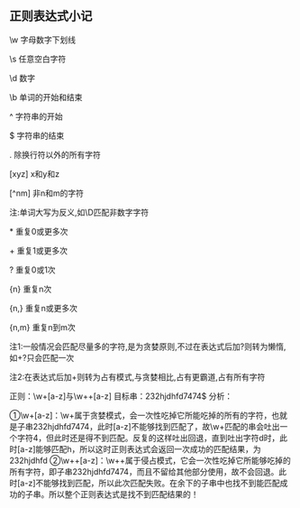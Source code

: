 ##  正则表达式小记  
\w		字母数字下划线

\s		任意空白字符

\d		数字

\b		单词的开始和结束

^		字符串的开始

$		字符串的结束

. 		除换行符以外的所有字符

[xyz]		x和y和z

[^nm]	非n和m的字符



注:单词大写为反义,如\D匹配非数字字符





\*		重复0或更多次

\+		重复1或更多次

?		重复0或1次

{n}		重复n次

{n,}		重复n或更多次

{n,m}	重复n到m次



注1:一般情况会匹配尽量多的字符,是为贪婪原则,不过在表达式后加?则转为懒惰,如+?只会匹配一次

注2:在表达式后加+则转为占有模式,与贪婪相比,占有更霸道,占有所有字符



正则：\w+[a-z]与\w++[a-z]
目标串：232hjdhfd7474$
分析：

①\w+[a-z]：\w+属于贪婪模式，会一次性吃掉它所能吃掉的所有的字符，也就是子串232hjdhfd7474，此时[a-z]不能够找到匹配了，故\w+匹配的串会吐出一个字符4，但此时还是得不到匹配。反复的这样吐出回退，直到吐出字符d时，此时[a-z]能够匹配h，所以这时正则表达式会返回一次成功的匹配结果，为232hjdhfd
②\w++[a-z]：\w++属于侵占模式，它会一次性吃掉它所能够吃掉的所有字符，即子串232hjdhfd7474，而且不留给其他部分使用，故不会回退。此时[a-z]不能够找到匹配，所以此次匹配失败。在余下的子串中也找不到能匹配成功的子串。所以整个正则表达式是找不到匹配结果的！
   
